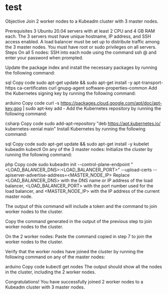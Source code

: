 # test

Objective
Join 2 worker nodes to a Kubeadm cluster with 3 master nodes.

Prerequisites
3 Ubuntu 20.04 servers with at least 2 CPU and 4 GB RAM each.
The 3 servers must have unique hostname, IP address, and SSH access enabled.
A load balancer must be set up to distribute traffic among the 3 master nodes.
You must have root or sudo privileges on all servers.
Steps
On all 5 nodes:
SSH into each node using the command ssh <username>@<node-IP> and enter your password when prompted.

Update the package index and install the necessary packages by running the following command:

sql
Copy code
sudo apt-get update && sudo apt-get install -y apt-transport-https ca-certificates curl gnupg-agent software-properties-common
Add the Kubernetes signing key by running the following command:

arduino
Copy code
curl -s https://packages.cloud.google.com/apt/doc/apt-key.gpg | sudo apt-key add -
Add the Kubernetes repository by running the following command:

csharp
Copy code
sudo add-apt-repository "deb https://apt.kubernetes.io/ kubernetes-xenial main"
Install Kubernetes by running the following command:

sql
Copy code
sudo apt-get update && sudo apt-get install -y kubelet kubeadm kubectl
On any of the 3 master nodes:
Initialize the cluster by running the following command:

php
Copy code
sudo kubeadm init --control-plane-endpoint "<LOAD_BALANCER_DNS>:<LOAD_BALANCER_PORT>" --upload-certs --apiserver-advertise-address=<MASTER_NODE_IP>
Replace <LOAD_BALANCER_DNS> with the DNS name or IP address of the load balancer, <LOAD_BALANCER_PORT> with the port number used for the load balancer, and <MASTER_NODE_IP> with the IP address of the current master node.

The output of this command will include a token and the command to join worker nodes to the cluster.

Copy the command generated in the output of the previous step to join worker nodes to the cluster.

On the 2 worker nodes:
Paste the command copied in step 7 to join the worker nodes to the cluster.

Verify that the worker nodes have joined the cluster by running the following command on any of the master nodes:

arduino
Copy code
kubectl get nodes
The output should show all the nodes in the cluster, including the 2 worker nodes.

Congratulations! You have successfully joined 2 worker nodes to a Kubeadm cluster with 3 master nodes.
